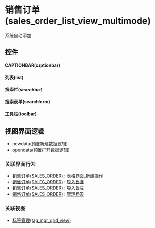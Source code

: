 # 销售订单(sales_order_list_view_multimode)  <!-- {docsify-ignore-all} -->


系统自动添加



## 控件
#### CAPTIONBAR(captionbar)
#### 列表(list)
#### 搜索栏(searchbar)
#### 搜索表单(searchform)
#### 工具栏(toolbar)

## 视图界面逻辑
  * newdata(预置新建数据逻辑)
  * opendata(预置打开数据逻辑)


### 关联界面行为
  * [销售订单(SALES_ORDER)](module/crm/sales_order) : [表格界面_新建操作](module/crm/sales_order#界面行为)
  * [销售订单(SALES_ORDER)](module/crm/sales_order) : [导入数据](module/crm/sales_order#界面行为)
  * [销售订单(SALES_ORDER)](module/crm/sales_order) : [导入备注](module/crm/sales_order#界面行为)
  * [销售订单(SALES_ORDER)](module/crm/sales_order) : [管理标签](module/crm/sales_order#界面行为)

### 关联视图
  * [标签管理(tag_mgr_grid_view)](app/view/tag_mgr_grid_view)

<script>
 const { createApp } = Vue
  createApp({
    data() {
      return {

      }
    }
  }).use(ElementPlus).mount('#app')
</script>